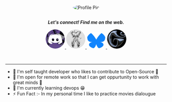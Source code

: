 <div style="text-align: center;">
  <img src="https://github.com/kokorox2006/kokorox2006/blob/main/Images/Kokoroxbanner.gif" alt="Profile Pic" style="border-radius: 50%; width: 1200px; height: 430px;" />
</div>

##

<p align="center">
  <b><i>Let's connect! Find me on the web.</i></b>
 </p>
<p align="center" >
  <a href="https://discord.com/users/meloxmubee" target="_blank" >
    <img src="https://github.com/MKisKrazy/kokorox2006/blob/patch-1/Images/discordimg-modified.png" alt="Discord" width="60" style="border-radius: 50%;"/>
  </a>
  
  <a href="https://x.com/kokorox2006" target="_blank">
    <img src="https://github.com/MKisKrazy/kokorox2006/blob/patch-1/Images/dagger%20da-modified.png" alt="X (Twitter)" width="60" style="border-radius: 50%;"/>
  </a>
   <a href="https://bsky.app/profile/kokorox2006.bsky.social" target="_blank">
    <img src="https://github.com/MKisKrazy/kokorox2006/blob/patch-1/Images/busy-removebg-preview.png" alt="bluesky" width="60" style="border-radius: 50%;"/>
  </a>
  <a href="mailto:kokorox2006@gmail.com" target="_blank">
    <img src="https://github.com/MKisKrazy/kokorox2006/blob/patch-1/Images/gmailimg-modified.png" alt="Gmail" width="60" style="border-radius: 50%;"/>
  </a> 
</p>
<br />
<hr />

- 🌱 I'm self taught developer who likes to contribute to Open-Source :thinking:
- 👯 I'm open for remote work so that I can get oppurtunity to work with great minds :slightly_smiling_face:
- 💬 I'm currently learning devops :grin:
- ⚡ Fun Fact :- In my personal time I like to practice movies dialougue
